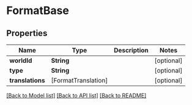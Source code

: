 # FormatBase

## Properties
Name | Type | Description | Notes
------------ | ------------- | ------------- | -------------
**worldId** | **String** |  | [optional] 
**type** | **String** |  | [optional] 
**translations** | [FormatTranslation] |  | [optional] 

[[Back to Model list]](../README.md#documentation-for-models) [[Back to API list]](../README.md#documentation-for-api-endpoints) [[Back to README]](../README.md)



